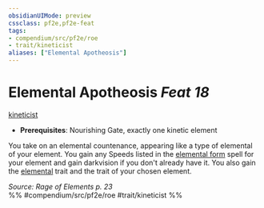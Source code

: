 ```yaml
---
obsidianUIMode: preview
cssclass: pf2e,pf2e-feat
tags:
- compendium/src/pf2e/roe
- trait/kineticist
aliases: ["Elemental Apotheosis"]
---
```

# Elemental Apotheosis  *Feat 18*  
[kineticist](kineticist-roe.md "Kineticist Class Trait")  

- **Prerequisites**: Nourishing Gate, exactly one kinetic element

You take on an elemental countenance, appearing like a type of elemental of your element. You gain any Speeds listed in the [elemental form](elemental-form.md) spell for your element and gain darkvision if you don't already have it. You also gain the [elemental](elemental.md "Elemental Creature Type Trait") trait and the trait of your chosen element.

*Source: Rage of Elements p. 23*  
%% #compendium/src/pf2e/roe #trait/kineticist %%